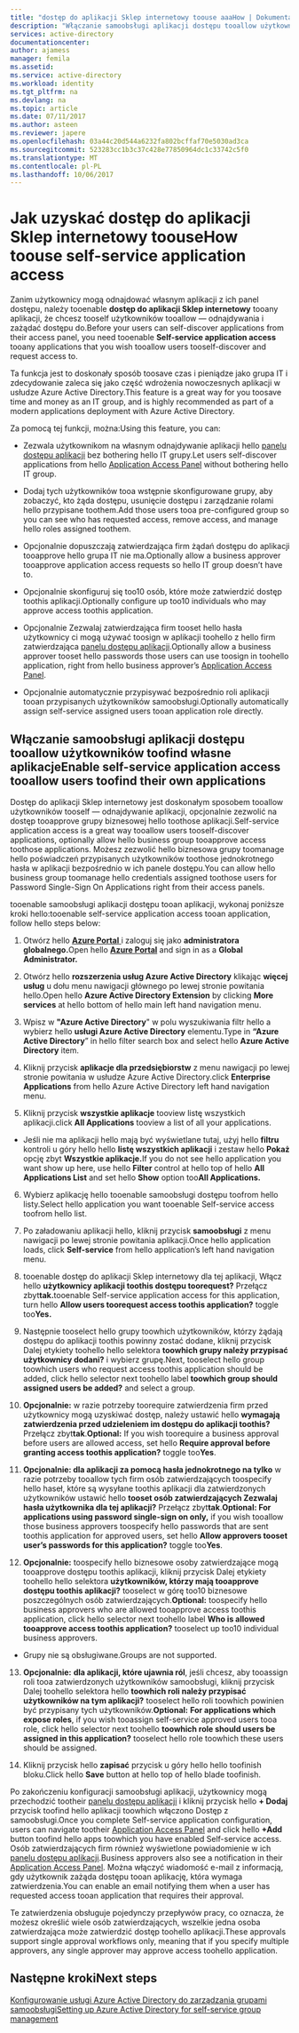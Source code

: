 ```yaml
---
title: "dostęp do aplikacji Sklep internetowy toouse aaaHow | Dokumentacja firmy Microsoft"
description: "Włączanie samoobsługi aplikacji dostępu tooallow użytkowników toofind własne aplikacje"
services: active-directory
documentationcenter: 
author: ajamess
manager: femila
ms.assetid: 
ms.service: active-directory
ms.workload: identity
ms.tgt_pltfrm: na
ms.devlang: na
ms.topic: article
ms.date: 07/11/2017
ms.author: asteen
ms.reviewer: japere
ms.openlocfilehash: 03a44c20d544a6232fa802bcffaf70e5030ad3ca
ms.sourcegitcommit: 523283cc1b3c37c428e77850964dc1c33742c5f0
ms.translationtype: MT
ms.contentlocale: pl-PL
ms.lasthandoff: 10/06/2017
---
```

# <a name="how-toouse-self-service-application-access"></a><span data-ttu-id="9ebab-103">Jak uzyskać dostęp do aplikacji Sklep internetowy toouse</span><span class="sxs-lookup"><span data-stu-id="9ebab-103">How toouse self-service application access</span></span>

<span data-ttu-id="9ebab-104">Zanim użytkownicy mogą odnajdować własnym aplikacji z ich panel dostępu, należy tooenable **dostęp do aplikacji Sklep internetowy** tooany aplikacji, że chcesz tooself użytkowników tooallow — odnajdywania i zażądać dostępu do.</span><span class="sxs-lookup"><span data-stu-id="9ebab-104">Before your users can self-discover applications from their access panel, you need tooenable **Self-service application access** tooany applications that you wish tooallow users tooself-discover and request access to.</span></span>

<span data-ttu-id="9ebab-105">Ta funkcja jest to doskonały sposób toosave czas i pieniądze jako grupa IT i zdecydowanie zaleca się jako część wdrożenia nowoczesnych aplikacji w usłudze Azure Active Directory.</span><span class="sxs-lookup"><span data-stu-id="9ebab-105">This feature is a great way for you toosave time and money as an IT group, and is highly recommended as part of a modern applications deployment with Azure Active Directory.</span></span>

<span data-ttu-id="9ebab-106">Za pomocą tej funkcji, można:</span><span class="sxs-lookup"><span data-stu-id="9ebab-106">Using this feature, you can:</span></span>

-   <span data-ttu-id="9ebab-107">Zezwala użytkownikom na własnym odnajdywanie aplikacji hello [panelu dostępu aplikacji](https://myapps.microsoft.com/) bez bothering hello IT grupy.</span><span class="sxs-lookup"><span data-stu-id="9ebab-107">Let users self-discover applications from hello [Application Access Panel](https://myapps.microsoft.com/) without bothering hello IT group.</span></span>

-   <span data-ttu-id="9ebab-108">Dodaj tych użytkowników tooa wstępnie skonfigurowane grupy, aby zobaczyć, kto żąda dostępu, usunięcie dostępu i zarządzanie rolami hello przypisane toothem.</span><span class="sxs-lookup"><span data-stu-id="9ebab-108">Add those users tooa pre-configured group so you can see who has requested access, remove access, and manage hello roles assigned toothem.</span></span>

-   <span data-ttu-id="9ebab-109">Opcjonalnie dopuszczają zatwierdzająca firm żądań dostępu do aplikacji tooapprove hello grupa IT nie ma.</span><span class="sxs-lookup"><span data-stu-id="9ebab-109">Optionally allow a business approver tooapprove application access requests so hello IT group doesn’t have to.</span></span>

-   <span data-ttu-id="9ebab-110">Opcjonalnie skonfiguruj się too10 osób, które może zatwierdzić dostęp toothis aplikacji.</span><span class="sxs-lookup"><span data-stu-id="9ebab-110">Optionally configure up too10 individuals who may approve access toothis application.</span></span>

-   <span data-ttu-id="9ebab-111">Opcjonalnie Zezwalaj zatwierdzająca firm tooset hello hasła użytkownicy ci mogą używać toosign w aplikacji toohello z hello firm zatwierdzająca [panelu dostępu aplikacji](https://myapps.microsoft.com/).</span><span class="sxs-lookup"><span data-stu-id="9ebab-111">Optionally allow a business approver tooset hello passwords those users can use toosign in toohello application, right from hello business approver’s [Application Access Panel](https://myapps.microsoft.com/).</span></span>

-   <span data-ttu-id="9ebab-112">Opcjonalnie automatycznie przypisywać bezpośrednio roli aplikacji tooan przypisanych użytkowników samoobsługi.</span><span class="sxs-lookup"><span data-stu-id="9ebab-112">Optionally automatically assign self-service assigned users tooan application role directly.</span></span>

## <a name="enable-self-service-application-access-tooallow-users-toofind-their-own-applications"></a><span data-ttu-id="9ebab-113">Włączanie samoobsługi aplikacji dostępu tooallow użytkowników toofind własne aplikacje</span><span class="sxs-lookup"><span data-stu-id="9ebab-113">Enable self-service application access tooallow users toofind their own applications</span></span>

<span data-ttu-id="9ebab-114">Dostęp do aplikacji Sklep internetowy jest doskonałym sposobem tooallow użytkowników tooself — odnajdywanie aplikacji, opcjonalnie zezwolić na dostęp tooapprove grupy biznesowej hello toothose aplikacji.</span><span class="sxs-lookup"><span data-stu-id="9ebab-114">Self-service application access is a great way tooallow users tooself-discover applications, optionally allow hello business group tooapprove access toothose applications.</span></span> <span data-ttu-id="9ebab-115">Możesz zezwolić hello biznesowa grupy toomanage hello poświadczeń przypisanych użytkowników toothose jednokrotnego hasła w aplikacji bezpośrednio w ich panele dostępu.</span><span class="sxs-lookup"><span data-stu-id="9ebab-115">You can allow hello business group toomanage hello credentials assigned toothose users for Password Single-Sign On Applications right from their access panels.</span></span>

<span data-ttu-id="9ebab-116">tooenable samoobsługi aplikacji dostępu tooan aplikacji, wykonaj poniższe kroki hello:</span><span class="sxs-lookup"><span data-stu-id="9ebab-116">tooenable self-service application access tooan application, follow hello steps below:</span></span>

1.  <span data-ttu-id="9ebab-117">Otwórz hello [ **Azure Portal** ](https://portal.azure.com/) i zaloguj się jako **administratora globalnego.**</span><span class="sxs-lookup"><span data-stu-id="9ebab-117">Open hello [**Azure Portal**](https://portal.azure.com/) and sign in as a **Global Administrator.**</span></span>

2.  <span data-ttu-id="9ebab-118">Otwórz hello **rozszerzenia usług Azure Active Directory** klikając **więcej usług** u dołu menu nawigacji głównego po lewej stronie powitania hello.</span><span class="sxs-lookup"><span data-stu-id="9ebab-118">Open hello **Azure Active Directory Extension** by clicking **More services** at hello bottom of hello main left hand navigation menu.</span></span>

3.  <span data-ttu-id="9ebab-119">Wpisz w **"Azure Active Directory**" w polu wyszukiwania filtr hello a wybierz hello **usługi Azure Active Directory** elementu.</span><span class="sxs-lookup"><span data-stu-id="9ebab-119">Type in **“Azure Active Directory**” in hello filter search box and select hello **Azure Active Directory** item.</span></span>

4.  <span data-ttu-id="9ebab-120">Kliknij przycisk **aplikacje dla przedsiębiorstw** z menu nawigacji po lewej stronie powitania w usłudze Azure Active Directory.</span><span class="sxs-lookup"><span data-stu-id="9ebab-120">click **Enterprise Applications** from hello Azure Active Directory left hand navigation menu.</span></span>

5.  <span data-ttu-id="9ebab-121">Kliknij przycisk **wszystkie aplikacje** tooview listę wszystkich aplikacji.</span><span class="sxs-lookup"><span data-stu-id="9ebab-121">click **All Applications** tooview a list of all your applications.</span></span>

  * <span data-ttu-id="9ebab-122">Jeśli nie ma aplikacji hello mają być wyświetlane tutaj, użyj hello **filtru** kontroli u góry hello hello **listę wszystkich aplikacji** i zestaw hello **Pokaż** opcję zbyt **Wszystkie aplikacje.**</span><span class="sxs-lookup"><span data-stu-id="9ebab-122">If you do not see hello application you want show up here, use hello **Filter** control at hello top of hello **All Applications List** and set hello **Show** option too**All Applications.**</span></span>

6.  <span data-ttu-id="9ebab-123">Wybierz aplikację hello tooenable samoobsługi dostępu toofrom hello listy.</span><span class="sxs-lookup"><span data-stu-id="9ebab-123">Select hello application you want tooenable Self-service access toofrom hello list.</span></span>

7.  <span data-ttu-id="9ebab-124">Po załadowaniu aplikacji hello, kliknij przycisk **samoobsługi** z menu nawigacji po lewej stronie powitania aplikacji.</span><span class="sxs-lookup"><span data-stu-id="9ebab-124">Once hello application loads, click **Self-service** from hello application’s left hand navigation menu.</span></span>

8.  <span data-ttu-id="9ebab-125">tooenable dostęp do aplikacji Sklep internetowy dla tej aplikacji, Włącz hello **użytkownicy aplikacji toothis dostępu toorequest?** Przełącz zbyt**tak.**</span><span class="sxs-lookup"><span data-stu-id="9ebab-125">tooenable Self-service application access for this application, turn hello **Allow users toorequest access toothis application?** toggle too**Yes.**</span></span>

9.  <span data-ttu-id="9ebab-126">Następnie tooselect hello grupy toowhich użytkowników, którzy żądają dostępu do aplikacji toothis powinny zostać dodane, kliknij przycisk Dalej etykiety toohello hello selektora **toowhich grupy należy przypisać użytkownicy dodani?** i wybierz grupę.</span><span class="sxs-lookup"><span data-stu-id="9ebab-126">Next, tooselect hello group toowhich users who request access toothis application should be added, click hello selector next toohello label **toowhich group should assigned users be added?** and select a group.</span></span>

10. <span data-ttu-id="9ebab-127">**Opcjonalnie:** w razie potrzeby toorequire zatwierdzenia firm przed użytkownicy mogą uzyskiwać dostęp, należy ustawić hello **wymagają zatwierdzenia przed udzieleniem im dostępu do aplikacji toothis?** Przełącz zbyt**tak**.</span><span class="sxs-lookup"><span data-stu-id="9ebab-127">**Optional:** If you wish toorequire a business approval before users are allowed access, set hello **Require approval before granting access toothis application?** toggle too**Yes**.</span></span>

11. <span data-ttu-id="9ebab-128">**Opcjonalnie: dla aplikacji za pomocą hasła jednokrotnego na tylko** w razie potrzeby tooallow tych firm osób zatwierdzających toospecify hello haseł, które są wysyłane toothis aplikacji dla zatwierdzonych użytkowników ustawić hello **tooset osób zatwierdzających Zezwalaj hasła użytkownika dla tej aplikacji?**  Przełącz zbyt**tak**.</span><span class="sxs-lookup"><span data-stu-id="9ebab-128">**Optional: For applications using password single-sign on only,** if you wish tooallow those business approvers toospecify hello passwords that are sent toothis application for approved users, set hello **Allow approvers tooset user’s passwords for this application?** toggle too**Yes**.</span></span>

12. <span data-ttu-id="9ebab-129">**Opcjonalnie:** toospecify hello biznesowe osoby zatwierdzające mogą tooapprove dostępu toothis aplikacji, kliknij przycisk Dalej etykiety toohello hello selektora **użytkowników, którzy mają tooapprove dostępu toothis aplikacji?** tooselect w górę too10 biznesowe poszczególnych osób zatwierdzających.</span><span class="sxs-lookup"><span data-stu-id="9ebab-129">**Optional:** toospecify hello business approvers who are allowed tooapprove access toothis application, click hello selector next toohello label **Who is allowed tooapprove access toothis application?** tooselect up too10 individual business approvers.</span></span>

   * <span data-ttu-id="9ebab-130">Grupy nie są obsługiwane.</span><span class="sxs-lookup"><span data-stu-id="9ebab-130">Groups are not supported.</span></span>

13. <span data-ttu-id="9ebab-131">**Opcjonalnie:** **dla aplikacji, które ujawnia ról**, jeśli chcesz, aby tooassign roli tooa zatwierdzonych użytkowników samoobsługi, kliknij przycisk Dalej toohello selektora hello **toowhich roli należy przypisać użytkowników na tym aplikacji?**  tooselect hello roli toowhich powinien być przypisany tych użytkowników.</span><span class="sxs-lookup"><span data-stu-id="9ebab-131">**Optional:** **For applications which expose roles**, if you wish tooassign self-service approved users tooa role, click hello selector next toohello **toowhich role should users be assigned in this application?** tooselect hello role toowhich these users should be assigned.</span></span>

14. <span data-ttu-id="9ebab-132">Kliknij przycisk hello **zapisać** przycisk u góry hello hello toofinish bloku.</span><span class="sxs-lookup"><span data-stu-id="9ebab-132">Click hello **Save** button at hello top of hello blade toofinish.</span></span>

<span data-ttu-id="9ebab-133">Po zakończeniu konfiguracji samoobsługi aplikacji, użytkownicy mogą przechodzić tootheir [panelu dostępu aplikacji](https://myapps.microsoft.com/) i kliknij przycisk hello **+ Dodaj** przycisk toofind hello aplikacji toowhich włączono Dostęp z samoobsługi.</span><span class="sxs-lookup"><span data-stu-id="9ebab-133">Once you complete Self-service application configuration, users can navigate tootheir [Application Access Panel](https://myapps.microsoft.com/) and click hello **+Add** button toofind hello apps toowhich you have enabled Self-service access.</span></span> <span data-ttu-id="9ebab-134">Osób zatwierdzających firm również wyświetlone powiadomienie w ich [panelu dostępu aplikacji](https://myapps.microsoft.com/).</span><span class="sxs-lookup"><span data-stu-id="9ebab-134">Business approvers also see a notification in their [Application Access Panel](https://myapps.microsoft.com/).</span></span> <span data-ttu-id="9ebab-135">Można włączyć wiadomość e-mail z informacją, gdy użytkownik zażąda dostępu tooan aplikację, która wymaga zatwierdzenia.</span><span class="sxs-lookup"><span data-stu-id="9ebab-135">You can enable an email notifying them when a user has requested access tooan application that requires their approval.</span></span> 

<span data-ttu-id="9ebab-136">Te zatwierdzenia obsługuje pojedynczy przepływów pracy, co oznacza, że możesz określić wiele osób zatwierdzających, wszelkie jedna osoba zatwierdzająca może zatwierdzić dostęp toohello aplikacji.</span><span class="sxs-lookup"><span data-stu-id="9ebab-136">These approvals support single approval workflows only, meaning that if you specify multiple approvers, any single approver may approve access toohello application.</span></span>

## <a name="next-steps"></a><span data-ttu-id="9ebab-137">Następne kroki</span><span class="sxs-lookup"><span data-stu-id="9ebab-137">Next steps</span></span>
[<span data-ttu-id="9ebab-138">Konfigurowanie usługi Azure Active Directory do zarządzania grupami samoobsługi</span><span class="sxs-lookup"><span data-stu-id="9ebab-138">Setting up Azure Active Directory for self-service group management</span></span>](active-directory-accessmanagement-self-service-group-management.md)
